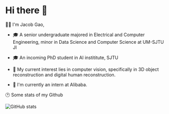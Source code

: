 # Hi there 👋

👨‍🎓 I'm Jacob Gao, 

- 🎓 A senior undergraduate majored in Electrical and Computer Engineering, minor in Data Science and Computer Science at UM-SJTU JI
- 🎓 An incoming PhD student in AI instititute, SJTU

- 🥰 My current interest lies in computer vision, specifically in 3D object reconstruction and digital human reconstruction.
- 🤗 I'm currently an intern at Alibaba.


🕑 Some stats of my Github

![GitHub stats](https://github-readme-stats.vercel.app/api?username=G-1nOnly&show_icons=true&hide=prs&theme=tokyonight)
